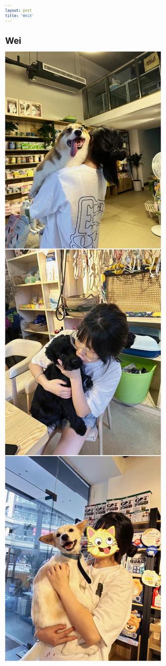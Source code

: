 ```yaml
---
layout: post
title: 'WeiX'
---
```

# Wei
![](../assets/img/projects/proj-1/dg1.png)
![](../assets/img/projects/proj-1/dg2.png)
![](../assets/img/projects/proj-1/dg3.png)